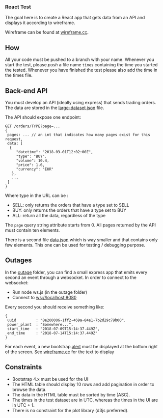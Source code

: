 ### React Test

The goal here is to create a React app that gets data from an API and displays it according to wireframe.

Wireframe can be found at  [wireframe.cc](https://wireframe.cc/uR5ws6).

## How

All your code must be pushed to a branch with your name. Whenever you start the test, please *push* a file name `times` containing the time you started the tested.
Whenever you have finished the test please also add the time in the times file.

## Back-end API

You must develop an API (ideally using express) that sends trading orders. The data are stored in the [large-dataset.json](large-dataset.json) file.

The API should expose one endpoint:

```
GET /orders/TYPE?page=...
{
 pages: ... // an int that indicates how many pages exist for this request,
 data: [
  {
     "datetime": "2018-03-01T12:02:00Z",
     "type": "BUY",
     "volume": 10.4,
     "price": 1.6,
     "currency": "EUR"
   },
   ...
 ]
}
```
Where type in the URL can be :
  * SELL: only returns the orders that have a type set to SELL
  * BUY: only returns the orders that have a type set to BUY
  * ALL: return all the data, regardless of the type

The `page` query string attribute starts from 0.
All pages returned by the API must contain ten elements.

There is a second file [data.json](data.json) which is way smaller and that contains only few elements. This one can be used for testing / debugging purpose.


## Outages

In the [outage](outage/) folder, you can find a small express app that emits every second an event through a websocket.
In order to connect to the websocket:
 * Run node ws.js (in the outage folder)
 * Connect to [ws://localhost:8080](ws://localhost:8080)

Every second you should receive something like:

```
{
 uuid         : "8e200006-1ff2-469a-84e1-7b2d29c79b00",
 power_plant  : "Somewhere...",
 start_time   : "2018-07-09T15:14:37.449Z",
 end_time     : "2018-07-14T15:14:37.449Z"
}
```
For each event, a new bootstrap [alert](https://getbootstrap.com/docs/4.0/components/alerts/) must be displayed at the bottom right of the screen. See [wireframe.cc](https://wireframe.cc/uR5ws6) for the text to display

## Constraints

 - Bootstrap 4.x must be used for the UI
 - The HTML table should display 10 rows and add pagination in order to browse the data.
 - The data in the HTML table must be sorted by time (ASC).
 - The times in the test dataset are in UTC, whereas the times in the UI are in UTC + 1.
 - There is no constraint for the plot library (d3js preferred).
